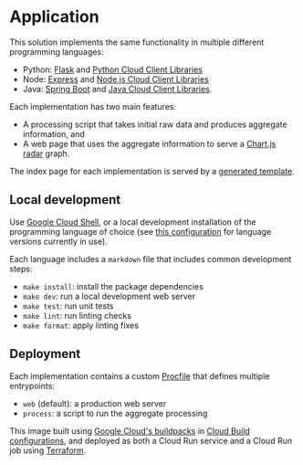 # Application

This solution implements the same functionality in multiple different programming languages:

 * Python: [Flask](https://flask.palletsprojects.com/) and [Python Cloud Client Libraries](https://cloud.google.com/python/docs/reference)
 * Node: [Express](https://expressjs.com/) and [Node.js Cloud Client Libraries](https://cloud.google.com/nodejs/docs/reference)
 * Java: [Spring Boot](https://spring.io/projects/spring-boot) and  [Java Cloud Client Libraries](https://cloud.google.com/java/docs/reference).

Each implementation has two main features:

 * A processing script that takes initial raw data and produces aggregate information, and
 * A web page that uses the aggregate information to serve a [Chart.js radar](https://www.chartjs.org/docs/latest/charts/radar.html) graph.

The index page for each implementation is served by a [generated template](./templates/README.md).

## Local development

Use [Google Cloud Shell](https://cloud.google.com/shell), or a local development installation of the programming language of choice (see [this configuration](../.github/workflows/unit-test.yaml) for language versions currently in use).

Each language includes a `markdown` file that includes common development steps:

 * `make install`: install the package dependencies
 * `make dev`: run a local development web server
 * `make test`: run unit tests
 * `make lint`: run linting checks
 * `make format`: apply linting fixes

## Deployment

Each implementation contains a custom [Procfile](https://devcenter.heroku.com/articles/procfile) that defines multiple entrypoints:

 * `web` (default): a production web server
 * `process`: a script to run the aggregate processing

This image built using [Google Cloud's buildpacks](https://cloud.google.com/docs/buildpacks/overview) in [Cloud Build configurations](../build/images.cloudbuild.yaml), and deployed as both a Cloud Run service and a Cloud Run job using [Terraform](../infra/).
